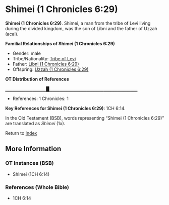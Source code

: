 # Shimei (1 Chronicles 6:29)
**Shimei (1 Chronicles 6:29)**. 
Shimei, a man from the tribe of Levi living during the divided kingdom, was the son of Libni and the father of Uzzah (acai). 




**Familial Relationships of Shimei (1 Chronicles 6:29)**


* Gender: male
* Tribe/Nationality: [Tribe of Levi](../../../groups/md/acai/Levi.md)
* Father: [Libni (1 Chronicles 6:29)](Libni.2.md)
* Offspring: [Uzzah (1 Chronicles 6:29)](Uzzah.2.md)


**OT Distribution of References**

▁▁▁▁▁▁▁▁▁▁▁▁█▁▁▁▁▁▁▁▁▁▁▁▁▁▁▁▁▁▁▁▁▁▁▁▁▁▁
* References: 1 Chronicles: 1



**Key References for Shimei (1 Chronicles 6:29)**: 
1CH 6:14. 


In the Old Testament (BSB), words representing “Shimei (1 Chronicles 6:29)” are translated as 
*Shimei* (1x). 




Return to [Index](00-Index.md)

## More Information

### OT Instances (BSB)

* Shimei (1CH 6:14)



### References (Whole Bible)

* 1CH 6:14



